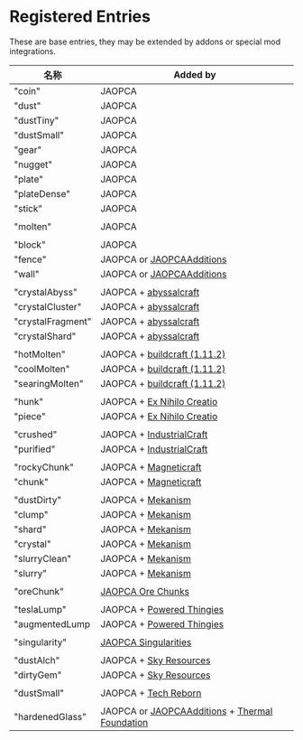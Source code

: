 # Registered Entries

These are base entries, they may be extended by addons or special mod integrations.

| 名称                | Added by                                                                                                                                                                    |
| ----------------- | --------------------------------------------------------------------------------------------------------------------------------------------------------------------------- |
| "coin"            | JAOPCA                                                                                                                                                                      |
| "dust"            | JAOPCA                                                                                                                                                                      |
| "dustTiny"        | JAOPCA                                                                                                                                                                      |
| "dustSmall"       | JAOPCA                                                                                                                                                                      |
| "gear"            | JAOPCA                                                                                                                                                                      |
| "nugget"          | JAOPCA                                                                                                                                                                      |
| "plate"           | JAOPCA                                                                                                                                                                      |
| "plateDense"      | JAOPCA                                                                                                                                                                      |
| "stick"           | JAOPCA                                                                                                                                                                      |
|                   |                                                                                                                                                                             |
| "molten"          | JAOPCA                                                                                                                                                                      |
|                   |                                                                                                                                                                             |
| "block"           | JAOPCA                                                                                                                                                                      |
| "fence"           | JAOPCA or [JAOPCAAdditions](https://minecraft.curseforge.com/projects/jaopcaadditions)                                                                                      |
| "wall"            | JAOPCA or [JAOPCAAdditions](https://minecraft.curseforge.com/projects/jaopcaadditions)                                                                                      |
|                   |                                                                                                                                                                             |
| "crystalAbyss"    | JAOPCA + [abyssalcraft](https://minecraft.curseforge.com/projects/abyssalcraft)                                                                                             |
| "crystalCluster"  | JAOPCA + [abyssalcraft](https://minecraft.curseforge.com/projects/abyssalcraft)                                                                                             |
| "crystalFragment" | JAOPCA + [abyssalcraft](https://minecraft.curseforge.com/projects/abyssalcraft)                                                                                             |
| "crystalShard"    | JAOPCA + [abyssalcraft](https://minecraft.curseforge.com/projects/abyssalcraft)                                                                                             |
|                   |                                                                                                                                                                             |
| "hotMolten"       | JAOPCA + [buildcraft (1.11.2)](https://minecraft.curseforge.com/projects/buildcraft)                                                                                        |
| "coolMolten"      | JAOPCA + [buildcraft (1.11.2)](https://minecraft.curseforge.com/projects/buildcraft)                                                                                        |
| "searingMolten"   | JAOPCA + [buildcraft (1.11.2)](https://minecraft.curseforge.com/projects/buildcraft)                                                                                        |
|                   |                                                                                                                                                                             |
| "hunk"            | JAOPCA + [Ex Nihilo Creatio](https://minecraft.curseforge.com/projects/ex-nihilo-creatio)                                                                                   |
| "piece"           | JAOPCA + [Ex Nihilo Creatio](https://minecraft.curseforge.com/projects/ex-nihilo-creatio)                                                                                   |
|                   |                                                                                                                                                                             |
| "crushed"         | JAOPCA + [IndustrialCraft](https://minecraft.curseforge.com/projects/industrial-craft)                                                                                      |
| "purified"        | JAOPCA + [IndustrialCraft](https://minecraft.curseforge.com/projects/industrial-craft)                                                                                      |
|                   |                                                                                                                                                                             |
| "rockyChunk"      | JAOPCA + [Magneticraft](https://minecraft.curseforge.com/projects/magneticraft)                                                                                             |
| "chunk"           | JAOPCA + [Magneticraft](https://minecraft.curseforge.com/projects/magneticraft)                                                                                             |
|                   |                                                                                                                                                                             |
| "dustDirty"       | JAOPCA + [Mekanism](https://minecraft.curseforge.com/projects/mekanism)                                                                                                     |
| "clump"           | JAOPCA + [Mekanism](https://minecraft.curseforge.com/projects/mekanism)                                                                                                     |
| "shard"           | JAOPCA + [Mekanism](https://minecraft.curseforge.com/projects/mekanism)                                                                                                     |
| "crystal"         | JAOPCA + [Mekanism](https://minecraft.curseforge.com/projects/mekanism)                                                                                                     |
| "slurryClean"     | JAOPCA + [Mekanism](https://minecraft.curseforge.com/projects/mekanism)                                                                                                     |
| "slurry"          | JAOPCA + [Mekanism](https://minecraft.curseforge.com/projects/mekanism)                                                                                                     |
|                   |                                                                                                                                                                             |
| "oreChunk"        | [JAOPCA Ore Chunks](https://minecraft.curseforge.com/projects/aobd-ore-chunks)                                                                                              |
|                   |                                                                                                                                                                             |
| "teslaLump"       | JAOPCA + [Powered Thingies](https://minecraft.curseforge.com/projects/powered-thingies)                                                                                     |
| "augmentedLump    | JAOPCA + [Powered Thingies](https://minecraft.curseforge.com/projects/powered-thingies)                                                                                     |
|                   |                                                                                                                                                                             |
| "singularity"     | [JAOPCA Singularities](https://minecraft.curseforge.com/projects/jaopcasingularities)                                                                                       |
|                   |                                                                                                                                                                             |
| "dustAlch"        | JAOPCA + [Sky Resources](https://minecraft.curseforge.com/projects/sky-resources)                                                                                           |
| "dirtyGem"        | JAOPCA + [Sky Resources](https://minecraft.curseforge.com/projects/sky-resources)                                                                                           |
|                   |                                                                                                                                                                             |
| "dustSmall"       | JAOPCA + [Tech Reborn](https://minecraft.curseforge.com/projects/techreborn)                                                                                                |
|                   |                                                                                                                                                                             |
| "hardenedGlass"   | JAOPCA or [JAOPCAAdditions](https://minecraft.curseforge.com/projects/jaopcaadditions) + [Thermal Foundation](https://minecraft.curseforge.com/projects/thermal-foundation) |